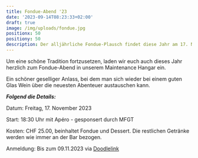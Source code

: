 ```yaml
---
title: Fondue-Abend '23
date: '2023-09-14T08:23:33+02:00'
draft: true
image: /img/uploads/fondue.jpg
positionx: 50
positiony: 50
description: Der alljährliche Fondue-Plausch findet diese Jahr am 17. November statt.
---
```

Um eine schöne Tradition fortzusetzen, laden wir euch auch dieses Jahr herzlich zum Fondue-Abend in unserem Maintenance Hangar ein.

Ein schöner geselliger Anlass, bei dem man sich wieder bei einem guten Glas Wein über die neuesten Abenteuer austauschen kann.

_**Folgend die Details:**_

Datum: Freitag, 17. November 2023

Start: 18:30 Uhr mit Apéro - gesponsert durch MFGT

Kosten: CHF 25.00, beinhaltet Fondue und Dessert. Die restlichen Getränke werden wie immer an der Bar bezogen.

Anmeldung: Bis zum 09.11.2023 via [Doodlelink](https://doodle.com/meeting/participate/id/ep2p9Lyb)

